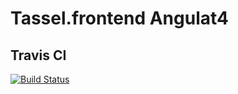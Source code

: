 # Tassel.frontend Angulat4

## Travis CI
[![Build Status](https://travis-ci.org/TasselEngine/frontend_angular.svg?branch=master)](https://travis-ci.org/TasselEngine/frontend_angular)